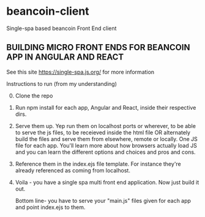 # beancoin-client
Single-spa based beancoin Front End client


## BUILDING MICRO FRONT ENDS FOR BEANCOIN APP IN ANGULAR AND REACT

See this site https://single-spa.js.org/ for more information


Instructions to run (from my understanding)

0. Clone the repo
1. Run npm install for each app, Angular and React, inside their respective dirs. 
2. Serve them up. Yep run them on localhost ports or wherever, to be able to serve the js files, to be receieved inside the html file
   OR alternately build the files and serve them from elsewhere, remote or locally. One JS file for each app. You'll learn more about how browsers actually load JS and you can learn the different options and choices and pros and cons. 
3. Reference them in the index.ejs file template. For instance they're already referenced as coming from localhost. 
4. Voila - you have a single spa multi front end application. Now just build it out. 
   
   Bottom line- you have to serve your "main.js" files given for each app and point index.ejs to them. 